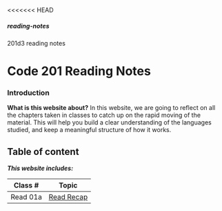 <<<<<<< HEAD
##### reading-notes
201d3 reading notes

# Code 201 Reading Notes

### Introduction 
**What is this website about?**
In this website, we are going to reflect on all the chapters taken in classes to catch up on the rapid moving of the material. This will help you build a clear understanding of the languages studied, and keep a meaningful structure of how it works.

## Table of content
***This website includes:***

| Class # | Topic |
|---------|-----------|
|Read 01a | [Read Recap](readrecap.md)|